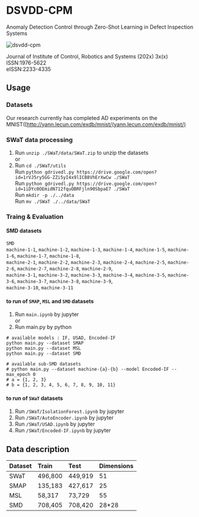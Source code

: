 # DSVDD-CPM
Anomaly Detection Control through Zero-Shot Learning in Defect 
Inspection Systems

![dsvdd-cpm](https://github.com/user-attachments/assets/54ddc0a7-ac36-4398-a8a5-30753f231d16)
     
Journal of Institute of Control, Robotics and Systems (202x) 3x(x)      
ISSN:1976-5622       
eISSN:2233-4335

## Usage
### Datasets
Our research currently has completed AD experiments on the MNIST([http://yann.lecun.com/exdb/mnist/(yann.lecun.com/exdb/mnist/)


### SWaT data processing
1. Run `unzip ./SWaT/data/SWaT.zip` to unzip the datasets      
or      
2. Run `cd ./SWaT/utils`     
   Run `python gdrivedl.py https://drive.google.com/open?id=1rVJ5ry5GG-ZZi5yI4x9lICB8VhErXwCw ./SWaT`      
   Run `python gdrivedl.py https://drive.google.com/open?id=1iDYc0OEmidN712fquOBRFjln90SbpaE7 ./SWaT`      
   Run `mkdir -p ./../data`      
   Run `mv ./SWaT ./../data/SWaT`     

### Traing & Evaluation
#### SMD datasets
`SMD`      
`machine-1-1`, `machine-1-2`, `machine-1-3`, `machine-1-4`, `machine-1-5`, `machine-1-6`, `machine-1-7`, `machine-1-8`,      
`machine-2-1`, `machine-2-2`, `machine-2-3`, `machine-2-4`, `machine-2-5`, `machine-2-6`, `machine-2-7`, `machine-2-8`, `machine-2-9`,      
`machine-3-1`, `machine-3-2`, `machine-3-3`, `machine-3-4`, `machine-3-5`, `machine-3-6`, `machine-3-7`, `machine-3-8`, `machine-3-9`,      
`machine-3-10`, `machine-3-11`      

#### to run of `SMAP`, `MSL` and `SMD` datasets
1. Run `main.ipynb` by jupyter      
or    
2. Run main.py by python 
```
# available models : IF, USAD, Encoded-IF
python main.py --dataset SMAP 
python main.py --dataset MSL 
python main.py --dataset SMD

# available sub-SMD datasets
# python main.py --dataset machine-{a}-{b} --model Encoded-IF --max_epoch 0
# a = {1, 2, 3}
# b = {1, 2, 3, 4, 5, 6, 7, 8, 9, 10, 11}
```

#### to run of `SWaT` datasets
1. Run `/SWaT/IsolationForest.ipynb` by jupyter
2. Run `/SWaT/AutoEncoder.ipynb` by jupyter
3. Run `/SWaT/USAD.ipynb` by jupyter
4. Run `/SWaT/Encoded-IF.ipynb` by jupyter

## Data description
|Dataset|Train|Test|Dimensions|
|:----|:----|:----|:----|
|SWaT|496,800|449,919|51|
|SMAP|135,183|427,617|25|
|MSL|58,317|73,729|55|
|SMD|708,405|708,420|28*28|
